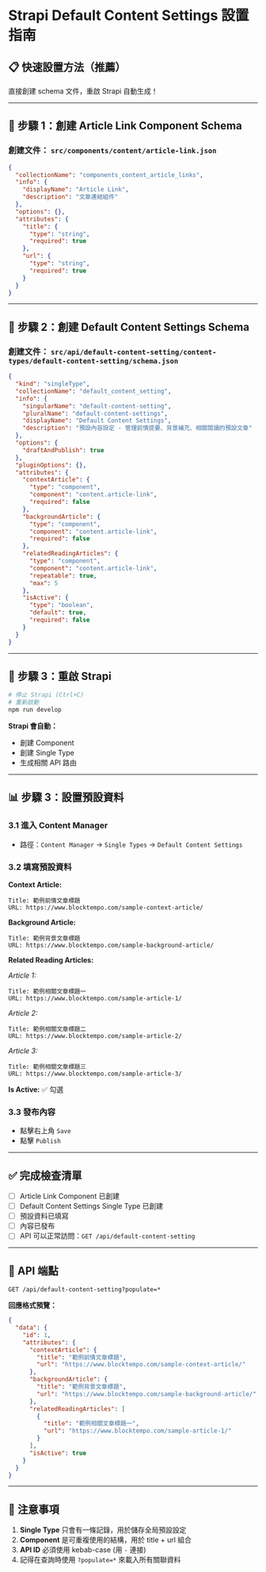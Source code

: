 # Strapi Default Content Settings 設置指南

## 📋 **快速設置方法（推薦）**

直接創建 schema 文件，重啟 Strapi 自動生成！

---

## 🔧 **步驟 1：創建 Article Link Component Schema**

### **創建文件：** `src/components/content/article-link.json`

```json
{
  "collectionName": "components_content_article_links",
  "info": {
    "displayName": "Article Link",
    "description": "文章連結組件"
  },
  "options": {},
  "attributes": {
    "title": {
      "type": "string",
      "required": true
    },
    "url": {
      "type": "string",
      "required": true
    }
  }
}
```

---

## 🔧 **步驟 2：創建 Default Content Settings Schema**

### **創建文件：** `src/api/default-content-setting/content-types/default-content-setting/schema.json`

```json
{
  "kind": "singleType",
  "collectionName": "default_content_setting",
  "info": {
    "singularName": "default-content-setting",
    "pluralName": "default-content-settings",
    "displayName": "Default Content Settings",
    "description": "預設內容設定 - 管理前情提要、背景補充、相關閱讀的預設文章"
  },
  "options": {
    "draftAndPublish": true
  },
  "pluginOptions": {},
  "attributes": {
    "contextArticle": {
      "type": "component",
      "component": "content.article-link",
      "required": false
    },
    "backgroundArticle": {
      "type": "component",
      "component": "content.article-link",
      "required": false
    },
    "relatedReadingArticles": {
      "type": "component",
      "component": "content.article-link",
      "repeatable": true,
      "max": 5
    },
    "isActive": {
      "type": "boolean",
      "default": true,
      "required": false
    }
  }
}
```

---

## 🔧 **步驟 3：重啟 Strapi**

```bash
# 停止 Strapi (Ctrl+C)
# 重新啟動
npm run develop
```

**Strapi 會自動：**
- 創建 Component
- 創建 Single Type
- 生成相關 API 路由

---

## 📊 **步驟 3：設置預設資料**

### **3.1 進入 Content Manager**
- 路徑：`Content Manager` → `Single Types` → `Default Content Settings`

### **3.2 填寫預設資料**

**Context Article:**
```
Title: 範例前情文章標題
URL: https://www.blocktempo.com/sample-context-article/
```

**Background Article:**
```
Title: 範例背景文章標題
URL: https://www.blocktempo.com/sample-background-article/
```

**Related Reading Articles:**

*Article 1:*
```
Title: 範例相關文章標題一
URL: https://www.blocktempo.com/sample-article-1/
```

*Article 2:*
```
Title: 範例相關文章標題二
URL: https://www.blocktempo.com/sample-article-2/
```

*Article 3:*
```
Title: 範例相關文章標題三
URL: https://www.blocktempo.com/sample-article-3/
```

**Is Active:** ✅ 勾選

### **3.3 發布內容**
- 點擊右上角 `Save`
- 點擊 `Publish`

---

## ✅ **完成檢查清單**

- [ ] Article Link Component 已創建
- [ ] Default Content Settings Single Type 已創建
- [ ] 預設資料已填寫
- [ ] 內容已發布
- [ ] API 可以正常訪問：`GET /api/default-content-setting`

---

## 🔗 **API 端點**

```
GET /api/default-content-setting?populate=*
```

**回應格式預覽：**
```json
{
  "data": {
    "id": 1,
    "attributes": {
      "contextArticle": {
        "title": "範例前情文章標題",
        "url": "https://www.blocktempo.com/sample-context-article/"
      },
      "backgroundArticle": {
        "title": "範例背景文章標題", 
        "url": "https://www.blocktempo.com/sample-background-article/"
      },
      "relatedReadingArticles": [
        {
          "title": "範例相關文章標題一",
          "url": "https://www.blocktempo.com/sample-article-1/"
        }
      ],
      "isActive": true
    }
  }
}
```

---

## 📝 **注意事項**

1. **Single Type** 只會有一條記錄，用於儲存全局預設設定
2. **Component** 是可重複使用的結構，用於 title + url 組合
3. **API ID** 必須使用 kebab-case (用 `-` 連接)
4. 記得在查詢時使用 `?populate=*` 來載入所有關聯資料 